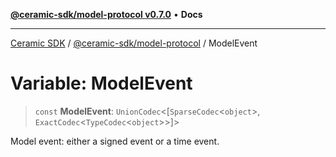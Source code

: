 [**@ceramic-sdk/model-protocol v0.7.0**](../README.md) • **Docs**

***

[Ceramic SDK](../../../README.md) / [@ceramic-sdk/model-protocol](../README.md) / ModelEvent

# Variable: ModelEvent

> `const` **ModelEvent**: `UnionCodec`\<[`SparseCodec`\<`object`\>, `ExactCodec`\<`TypeCodec`\<`object`\>\>]\>

Model event: either a signed event or a time event.
